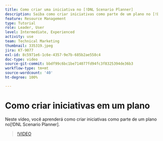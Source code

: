 ```yaml
---
title: Como criar uma iniciativa no [!DNL Scenario Planner]
description: Saiba como criar iniciativas como parte de um plano no [!DNL Scenario Planner].
feature: Resource Management
type: Tutorial
role: Leader, User
level: Intermediate, Experienced
activity: use
team: Technical Marketing
thumbnail: 335319.jpeg
jira: KT-9077
exl-id: 8c5971e6-1c6e-4357-9e7b-685b2ae558c4
doc-type: video
source-git-commit: bbdf99c6bc1be714077fd94fc3f8325394de36b3
workflow-type: tm+mt
source-wordcount: '40'
ht-degree: 100%

---
```


# Como criar iniciativas em um plano

Neste vídeo, você aprenderá como criar iniciativas como parte de um plano no[!DNL Scenario Planner].

>[!VIDEO](https://video.tv.adobe.com/v/3413824/?quality=12&learn=on&enablevpops=1&captions=por_br)
